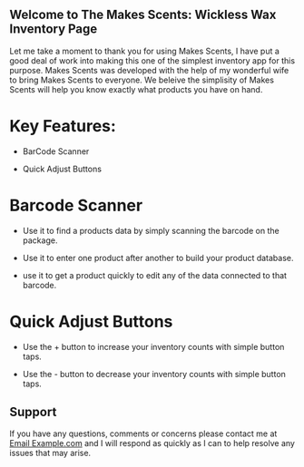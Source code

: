 ## Welcome to The Makes Scents: Wickless Wax Inventory Page

  Let me take a moment to thank you for using Makes Scents, I have put a good deal of work into making this one of the simplest inventory app for this purpose. Makes Scents was developed with the help of my wonderful wife to bring Makes Scents to everyone. We beleive the simplisity of Makes Scents will help you know exactly what products you have on hand.
  

# Key Features:

- BarCode Scanner

- Quick Adjust Buttons


# Barcode Scanner

- Use it to find a products data by simply scanning the barcode on the package.

- Use it to enter one product after another to build your product database.

- use it to get a product quickly to edit any of the data connected to that barcode.


# Quick Adjust Buttons

- Use the + button to increase your inventory counts with simple button taps.

- Use the - button to decrease your inventory counts with simple button taps.


## Support

  If you have any questions, comments or concerns please contact me at <a href="mailto:jtluceydevelopment@gmail.com">Email Example.com</a> and I will respond as quickly as I can to help resolve any issues that may arise.



